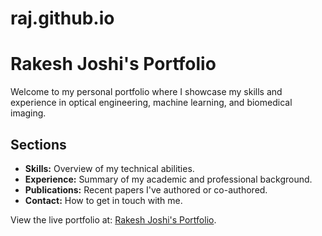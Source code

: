 # raj.github.io
# Rakesh Joshi's Portfolio

Welcome to my personal portfolio where I showcase my skills and experience in optical engineering, machine learning, and biomedical imaging.

## Sections

- **Skills:** Overview of my technical abilities.
- **Experience:** Summary of my academic and professional background.
- **Publications:** Recent papers I've authored or co-authored.
- **Contact:** How to get in touch with me.

View the live portfolio at: [Rakesh Joshi's Portfolio](https://rakaUconn.github.io/portfolio).
